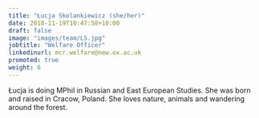 ```yaml
---
title: "Łucja Skolankiewicz (she/her)"
date: 2018-11-19T10:47:58+10:00
draft: false
image: "images/team/LS.jpg"
jobtitle: "Welfare Officer"
linkedinurl: mcr.welfare@new.ox.ac.uk
promoted: true
weight: 6
---
```


Łucja is doing MPhil in Russian and East European Studies. She was born and raised in Cracow, Poland. She loves nature, animals and wandering around the forest.
